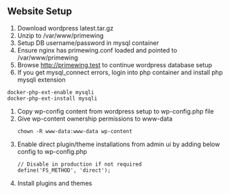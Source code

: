 ## Website Setup
1. Download wordpress latest.tar.gz
1. Unzip to /var/www/primewing
1. Setup DB username/password in mysql container
1. Ensure nginx has primewing.conf loaded and pointed to /var/www/primewing
1. Browse http://primewing.test to continue wordpress database setup
1. If you get mysql_connect errors, login into php container and install php mysqli extension
```
docker-php-ext-enable mysqli
docker-php-ext-install mysqli
```
1. Copy wp-config content from wordpress setup to wp-config.php file
1. Give wp-content ownership permissions to www-data
    ```
    chown -R www-data:www-data wp-content
    ```
1. Enable direct plugin/theme installations from admin ui by adding below config to wp-config.php
    ```
    // Disable in production if not required
    define('FS_METHOD', 'direct');
    ```
1. Install plugins and themes
